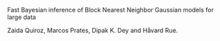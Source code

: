 Fast Bayesian inference of Block Nearest Neighbor Gaussian models for large data

Zaida Quiroz,  Marcos Prates, Dipak K. Dey and Håvard Rue.
